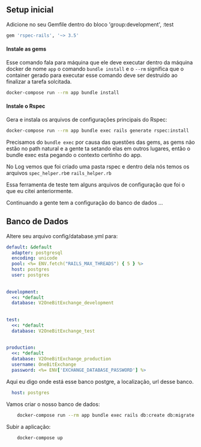 ## Setup inicial

Adicione no seu Gemfile dentro do bloco 'group:development', :test

```sh
gem 'rspec-rails', '~> 3.5'
```

#### Instale as gems

Esse comando fala para máquina que ele deve executar dentro da máquina docker de nome `app` o comando `bundle install` e o `--rm` significa que o container gerado para executar esse comando deve ser destruído ao finalizar a tarefa solcitada.
```sh
docker-compose run --rm app bundle install
```

#### Instale o Rspec

Gera e instala os arquivos de configurações principais do Rspec: 
```sh
docker-compose run --rm app bundle exec rails generate rspec:install
```
Precisamos do `bundle exec` por causa das questões das gems, as gems não estão no path natural e a gente ta setando elas em outros lugares, então o bundle exec esta pegando o contexto certinho do app.

No Log vemos que foi criado uma pasta rspec e dentro dela nós temos os arquivos `spec_helper.rb`e `rails_helper.rb`

Essa ferramenta de teste tem alguns arquivos de configuração que foi o que eu citei anteriormente.

Continuando a gente tem a configuração do banco de dados ...

## Banco de Dados

Altere seu arquivo config/database.yml para:
```yml
default: &default
  adapter: postgresql
  encoding: unicode
  pool: <%= ENV.fetch("RAILS_MAX_THREADS") { 5 } %>
  host: postgres
  user: postgres
 
 
development:
  <<: *default
  database: V2OneBitExchange_development
 
 
test:
  <<: *default
  database: V2OneBitExchange_test
 
 
production:
  <<: *default
  database: V2OneBitExchange_production
  username: OneBitExchange
  password: <%= ENV['EXCHANGE_DATABASE_PASSWORD'] %>
```

Aqui eu digo onde está esse banco postgre, a localização, url desse banco. 
```yml
  host: postgres
```

Vamos criar o nosso banco de dados:
```sh
    docker-compose run --rm app bundle exec rails db:create db:migrate
```

Subir a aplicação:
```sh
    docker-compose up
```